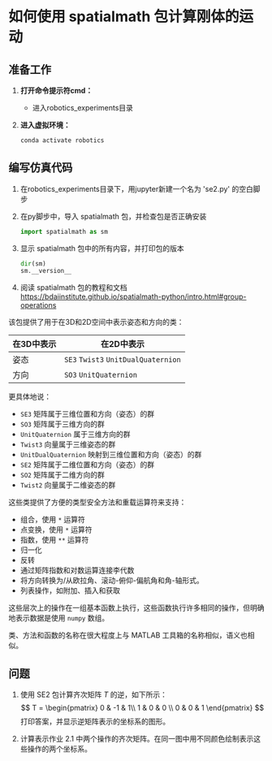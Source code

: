 # 如何使用 spatialmath 包计算刚体的运动

## 准备工作

1. **打开命令提示符cmd：**

   - 进入robotics_experiments目录

2. **进入虚拟环境：**

     ```bash
     conda activate robotics
     ```

## 编写仿真代码

1. 在robotics_experiments目录下，用jupyter新建一个名为 'se2.py' 的空白脚步

2. 在py脚步中，导入 spatialmath 包，并检查包是否正确安装

   ```python
   import spatialmath as sm
   ```

3. 显示 spatialmath 包中的所有内容，并打印包的版本

   ```python
   dir(sm)
   sm.__version__
   ```

4. 阅读 spatialmath 包的教程和文档 https://bdaiinstitute.github.io/spatialmath-python/intro.html#group-operations

该包提供了用于在3D和2D空间中表示姿态和方向的类：

| 在3D中表示 | 在2D中表示 |
| ----------- | ---------- |
| 姿态        | `SE3` `Twist3` `UnitDualQuaternion` |
| 方向        | `SO3` `UnitQuaternion`              |

更具体地说：

- `SE3` 矩阵属于三维位置和方向（姿态）的群
- `SO3` 矩阵属于三维方向的群
- `UnitQuaternion` 属于三维方向的群
- `Twist3` 向量属于三维姿态的群
- `UnitDualQuaternion` 映射到三维位置和方向（姿态）的群
- `SE2` 矩阵属于二维位置和方向（姿态）的群
- `SO2` 矩阵属于二维方向的群
- `Twist2` 向量属于二维姿态的群

这些类提供了方便的类型安全方法和重载运算符来支持：

- 组合，使用 `*` 运算符
- 点变换，使用 `*` 运算符
- 指数，使用 `**` 运算符
- 归一化
- 反转
- 通过矩阵指数和对数运算连接李代数
- 将方向转换为/从欧拉角、滚动-俯仰-偏航角和角-轴形式。
- 列表操作，如附加、插入和获取

这些层次上的操作在一组基本函数上执行，这些函数执行许多相同的操作，但明确地表示数据是使用 `numpy` 数组。

类、方法和函数的名称在很大程度上与 MATLAB 工具箱的名称相似，语义也相似。

## 问题

1. 使用 SE2 包计算齐次矩阵 $T$ 的逆，如下所示：
   $$
   T = 
   \begin{pmatrix}
   0 & -1 & 1\\
   1  & 0 & 0 \\
   0 & 0 & 1
   \end{pmatrix}
   $$
   打印答案，并显示逆矩阵表示的坐标系的图形。

2. 计算表示作业 2.1 中两个操作的齐次矩阵。在同一图中用不同颜色绘制表示这些操作的两个坐标系。
